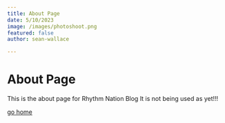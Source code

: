 ```yaml
---
title: About Page
date: 5/10/2023
image: /images/photoshoot.png
featured: false
author: sean-wallace

---
```

# About Page

This is the about page for Rhythm Nation Blog
It is not being used as yet!!!

[go home](/)